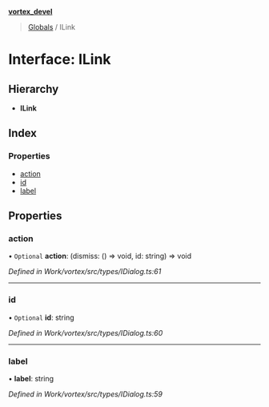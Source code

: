 **[vortex_devel](../README.md)**

> [Globals](../globals.md) / ILink

# Interface: ILink

## Hierarchy

* **ILink**

## Index

### Properties

* [action](ilink.md#action)
* [id](ilink.md#id)
* [label](ilink.md#label)

## Properties

### action

• `Optional` **action**: (dismiss: () => void, id: string) => void

*Defined in Work/vortex/src/types/IDialog.ts:61*

___

### id

• `Optional` **id**: string

*Defined in Work/vortex/src/types/IDialog.ts:60*

___

### label

•  **label**: string

*Defined in Work/vortex/src/types/IDialog.ts:59*
